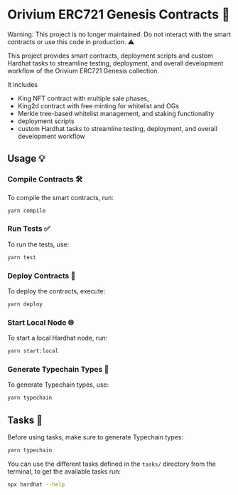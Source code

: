 # Orivium ERC721 Genesis Contracts 👑

Warning: This project is no longer maintained. Do not interact with the smart contracts or use this code in production. ⚠️

This project provides smart contracts, deployment scripts and custom Hardhat tasks to streamline testing, deployment, and overall development workflow of the Orivium ERC721 Genesis collection.

It includes
 - King NFT contract with multiple sale phases,
 - King2d contract with free minting for whitelist and OGs
 - Merkle tree-based whitelist management, and staking functionality
 - deployment scripts
 - custom Hardhat tasks to streamline testing, deployment, and overall development workflow

## Usage 💡

### Compile Contracts 🛠️
To compile the smart contracts, run:

```sh
yarn compile
```

### Run Tests ✅
To run the tests, use:

```sh
yarn test
```

### Deploy Contracts 🚀
To deploy the contracts, execute:

```sh
yarn deploy
```

### Start Local Node 🌐
To start a local Hardhat node, run:

```sh
yarn start:local
```

### Generate Typechain Types 📜
To generate Typechain types, use:

```sh
yarn typechain
```

## Tasks 🔧
Before using tasks, make sure to generate Typechain types:

```sh
yarn typechain
```

You can use the different tasks defined in the `tasks/` directory from the terminal,
to get the available tasks run:

```sh
npx hardhat --help
```
